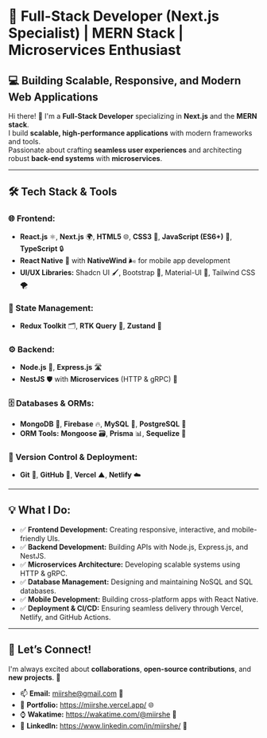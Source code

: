 # 🚀 Full-Stack Developer (Next.js Specialist) | MERN Stack | Microservices Enthusiast  
## 💻 Building Scalable, Responsive, and Modern Web Applications  

Hi there! 👋 I'm a **Full-Stack Developer** specializing in **Next.js** and the **MERN stack**.  
I build **scalable, high-performance applications** with modern frameworks and tools.  
Passionate about crafting **seamless user experiences** and architecting robust **back-end systems** with **microservices**.  

---  

## 🛠️ Tech Stack & Tools  

### 🌐 Frontend:  
- **React.js** ⚛️, **Next.js** 🌍, **HTML5** 🌐, **CSS3** 🎨, **JavaScript (ES6+)** 📜, **TypeScript** 🔒  
- **React Native** 📱 with **NativeWind** 🌬️ for mobile app development  
- **UI/UX Libraries:** Shadcn UI 🖌️, Bootstrap 🎨, Material-UI 🌟, Tailwind CSS 🌪️  

### 🔧 State Management:  
- **Redux Toolkit** 🗂️, **RTK Query** 📡, **Zustand** 🐻  

### ⚙️ Backend:  
- **Node.js** 🚀, **Express.js** 🛣️  
- **NestJS** 🛡️ with **Microservices** (HTTP & gRPC) 🔗  

### 🗄️ Databases & ORMs:  
- **MongoDB** 🍃, **Firebase** 🔥, **MySQL** 🐬, **PostgreSQL** 🐘  
- **ORM Tools:** **Mongoose** 🗃️, **Prisma** 📊, **Sequelize** 🔧  

### 🚀 Version Control & Deployment:  
- **Git** 🧰, **GitHub** 🐙, **Vercel** ▲, **Netlify** ☁️  

---  

## 💡 What I Do:  

- ✅ **Frontend Development:** Creating responsive, interactive, and mobile-friendly UIs.  
- ✅ **Backend Development:** Building APIs with Node.js, Express.js, and NestJS.  
- ✅ **Microservices Architecture:** Developing scalable systems using HTTP & gRPC.  
- ✅ **Database Management:** Designing and maintaining NoSQL and SQL databases.  
- ✅ **Mobile Development:** Building cross-platform apps with React Native.  
- ✅ **Deployment & CI/CD:** Ensuring seamless delivery through Vercel, Netlify, and GitHub Actions.  

---  

## 🌟 Let’s Connect!  
I'm always excited about **collaborations**, **open-source contributions**, and **new projects**. 🚀  

- 📫 **Email:** miirshe@gmail.com 📧  
- 🔗 **Portfolio:** https://miirshe.vercel.app/ 🌐  
- ⌚ **Wakatime:** https://wakatime.com/@miirshe 🐤  
- 👔 **LinkedIn:** https://www.linkedin.com/in/miirshe/ 🔗  

